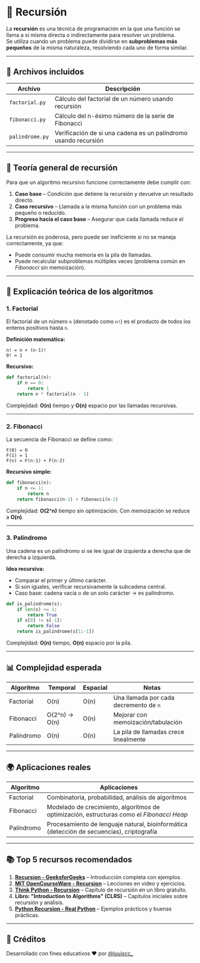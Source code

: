# 🔄 Recursión

La **recursión** es una técnica de programación en la que una función se llama a sí misma directa o indirectamente para resolver un problema.  
Se utiliza cuando un problema puede dividirse en **subproblemas más pequeños** de la misma naturaleza, resolviendo cada uno de forma similar.

---

## 📂 Archivos incluidos

| Archivo         | Descripción |
|-----------------|-------------|
| `factorial.py`  | Cálculo del factorial de un número usando recursión |
| `fibonacci.py`  | Cálculo del n-ésimo número de la serie de Fibonacci |
| `palindrome.py` | Verificación de si una cadena es un palíndromo usando recursión |

---

## 🧠 Teoría general de recursión

Para que un algoritmo recursivo funcione correctamente debe cumplir con:
1. **Caso base** – Condición que detiene la recursión y devuelve un resultado directo.
2. **Caso recursivo** – Llamada a la misma función con un problema más pequeño o reducido.
3. **Progreso hacia el caso base** – Asegurar que cada llamada reduce el problema.

La recursión es poderosa, pero puede ser ineficiente si no se maneja correctamente, ya que:
- Puede consumir mucha memoria en la pila de llamadas.
- Puede recalcular subproblemas múltiples veces (problema común en *Fibonacci* sin memoización).

---

## 📜 Explicación teórica de los algoritmos

### 1. Factorial
El factorial de un número `n` (denotado como `n!`) es el producto de todos los enteros positivos hasta `n`.

**Definición matemática:**

```
n! = n × (n-1)!
0! = 1
```

**Recursivo:**
```python
def factorial(n):
    if n == 0:
        return 1
    return n * factorial(n - 1)
```

Complejidad: **O(n)** tiempo y **O(n)** espacio por las llamadas recursivas.

---

### 2. Fibonacci

La secuencia de Fibonacci se define como:

```
F(0) = 0
F(1) = 1
F(n) = F(n-1) + F(n-2)
```

**Recursivo simple:**

```python
def fibonacci(n):
    if n <= 1:
        return n
    return fibonacci(n-1) + fibonacci(n-2)
```

Complejidad: **O(2^n)** tiempo sin optimización. Con memoización se reduce a **O(n)**.

---

### 3. Palíndromo

Una cadena es un palíndromo si se lee igual de izquierda a derecha que de derecha a izquierda.

**Idea recursiva:**

* Comparar el primer y último carácter.
* Si son iguales, verificar recursivamente la subcadena central.
* Caso base: cadena vacía o de un solo carácter → es palíndromo.

```python
def is_palindrome(s):
    if len(s) <= 1:
        return True
    if s[0] != s[-1]:
        return False
    return is_palindrome(s[1:-1])
```

Complejidad: **O(n)** tiempo, **O(n)** espacio por la pila.

---

## 📊 Complejidad esperada

| Algoritmo  | Temporal      | Espacial | Notas                                  |
| ---------- | ------------- | -------- | -------------------------------------- |
| Factorial  | O(n)          | O(n)     | Una llamada por cada decremento de `n` |
| Fibonacci  | O(2^n) → O(n) | O(n)     | Mejorar con memoización/tabulación     |
| Palíndromo | O(n)          | O(n)     | La pila de llamadas crece linealmente  |

---

## 🌍 Aplicaciones reales

| Algoritmo  | Aplicaciones                                                                              |
| ---------- | ----------------------------------------------------------------------------------------- |
| Factorial  | Combinatoria, probabilidad, análisis de algoritmos                                        |
| Fibonacci  | Modelado de crecimiento, algoritmos de optimización, estructuras como el *Fibonacci Heap* |
| Palíndromo | Procesamiento de lenguaje natural, bioinformática (detección de secuencias), criptografía |

---

## 📚 Top 5 recursos recomendados

1. **[Recursion - GeeksforGeeks](https://www.geeksforgeeks.org/recursion/)** – Introducción completa con ejemplos.
2. **[MIT OpenCourseWare - Recursion](https://ocw.mit.edu/)** – Lecciones en video y ejercicios.
3. **[Think Python - Recursion](https://greenteapress.com/thinkpython2/html/thinkpython2009.html)** – Capítulo de recursión en un libro gratuito.
4. **Libro: "Introduction to Algorithms" (CLRS)** – Capítulos iniciales sobre recursión y análisis.
5. **[Python Recursion - Real Python](https://realpython.com/python-recursion/)** – Ejemplos prácticos y buenas prácticas.

---

## 🙌 Créditos

Desarrollado con fines educativos ❤️ por [@luuiscc\_](https://github.com/luuuisc)

